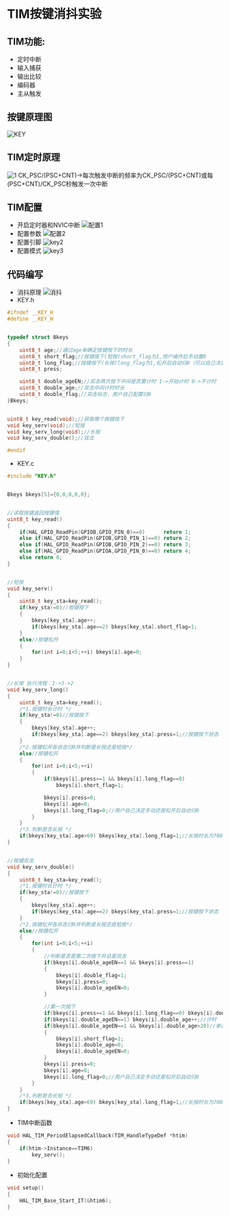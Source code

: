 # TIM按键消抖实验
## TIM功能:
- 定时中断
- 输入捕获
- 输出比较
- 编码器
- 主从触发
## 按键原理图
![KEY](https://github.com/user-attachments/assets/491ea08c-321c-44cd-852d-f3fb184d532d)
## TIM定时原理  
![1](https://github.com/user-attachments/assets/16645adc-afc3-44a1-a143-dd1aba9cf807)
CK_PSC/(PSC+CNT)->每次触发中断的频率为CK_PSC/(PSC+CNT)或每(PSC+CNT)/CK_PSC秒触发一次中断
## TIM配置
- 开启定时器和NVIC中断
![配置1](https://github.com/fortunate-ouyanghui/LQB/blob/main/TIM_NVIC.png)
- 配置参数
![配置2](https://github.com/fortunate-ouyanghui/LQB/blob/main/TIM6.png)
- 配置引脚
![key2](https://github.com/user-attachments/assets/9d388c78-0c13-49ab-b5fa-b34c627ac957)
- 配置模式
![key3](https://github.com/user-attachments/assets/0d37c661-99de-4499-8583-8e6beaa3982f)
## 代码编写
- 消抖原理
![消抖](https://github.com/user-attachments/assets/84b91d1a-23e8-4ae9-a2a4-54a2d3ea22cb)
- KEY.h
```C
#ifndef __KEY_H
#define __KEY_H


typedef struct Bkeys
{
    uint8_t age;//通过age来确定按键按下的时长
    uint8_t short_flag;//按键按下(短按)short_flag为1,用户操作后手动置0
    uint8_t long_flag;//按键按下(长按)long_flag为1,松开后自动归0（可以自己决定手动还是自动）
    uint8_t press;

    uint8_t double_ageEN;//双击两次按下中间是否要计时 1->开始计时 0->不计时
    uint8_t double_age;//双击中间计时时长
    uint8_t double_flag;//双击标志，用户自己配置归0
}Bkeys;


uint8_t key_read(void);//获取哪个按键按下
void key_serv(void);//短按
void key_serv_long(void);//长按
void key_serv_double();//双击

#endif
```
- KEY.c
```C
#include "KEY.h"


Bkeys bkeys[5]={0,0,0,0,0};


//读取按键返回按键值
uint8_t key_read()
{
    if(HAL_GPIO_ReadPin(GPIOB,GPIO_PIN_0)==0)      return 1;
    else if(HAL_GPIO_ReadPin(GPIOB,GPIO_PIN_1)==0) return 2;
    else if(HAL_GPIO_ReadPin(GPIOB,GPIO_PIN_2)==0) return 3;
    else if(HAL_GPIO_ReadPin(GPIOA,GPIO_PIN_0)==0) return 4;
    else return 0;
}


//短按
void key_serv()
{
    uint8_t key_sta=key_read();
    if(key_sta!=0)//按键按下
    {
        bkeys[key_sta].age++;
        if(bkeys[key_sta].age==2) bkeys[key_sta].short_flag=1;
    }
    else//按键松开
    {
        for(int i=0;i<5;++i) bkeys[i].age=0;
    }
}


//长按 执行流程：1->3->2
void key_serv_long()
{
    uint8_t key_sta=key_read();
    /*1.按键时长计时 */
    if(key_sta!=0)//按键按下
    {
        bkeys[key_sta].age++;
        if(bkeys[key_sta].age==2) bkeys[key_sta].press=1;//按键按下状态
    }
    /*2.按键松开各状态归0并判断是长按还是短按*/
    else//按键松开
    {
        for(int i=0;i<5;++i)
        {
            if(bkeys[i].press==1 && bkeys[i].long_flag==0)
                bkeys[i].short_flag=1;

            bkeys[i].press=0;
            bkeys[i].age=0;
            bkeys[i].long_flag=0;//用户自己决定手动还是松开后自动归0
        }
    }
    /*3.判断是否长按 */
    if(bkeys[key_sta].age>69) bkeys[key_sta].long_flag=1;//长按时长为700ms->长按
}


//按键双击
void key_serv_double()
{
    uint8_t key_sta=key_read();
    /*1.按键时长计时 */
    if(key_sta!=0)//按键按下
    {
        bkeys[key_sta].age++;
        if(bkeys[key_sta].age==2) bkeys[key_sta].press=1;//按键按下状态
    }
    /*2.按键松开各状态归0并判断是长按还是短按*/
    else//按键松开
    {
        for(int i=0;i<5;++i)
        {
            //判断是否是第二次按下并且是双击
            if(bkeys[i].double_ageEN==1 && bkeys[i].press==1)
            {
                bkeys[i].double_flag=1;
                bkeys[i].press=0;
                bkeys[i].double_ageEN=0;
            }

            //第一次按下
            if(bkeys[i].press==1 && bkeys[i].long_flag==0) bkeys[i].double_ageEN=1;//第一次短按松开后开始计时
            if(bkeys[i].double_ageEN==1) bkeys[i].double_age++;//计时
            if(bkeys[i].double_ageEN==1 && bkeys[i].double_age>20)//单击
            {
                bkeys[i].short_flag=1;
                bkeys[i].double_age=0;
                bkeys[i].double_ageEN=0;
            }
            bkeys[i].press=0;
            bkeys[i].age=0;
            bkeys[i].long_flag=0;//用户自己决定手动还是松开后自动归0
        }
    }
    /*3.判断是否长按 */
    if(bkeys[key_sta].age>69) bkeys[key_sta].long_flag=1;//长按时长为700ms->长按
}

```
- TIM中断函数
```C
void HAL_TIM_PeriodElapsedCallback(TIM_HandleTypeDef *htim)
{
    if(htim->Instance==TIM6)
        key_serv();
}
```
- 初始化配置
```C
void setup()
{
    HAL_TIM_Base_Start_IT(&htim6);
}
```
